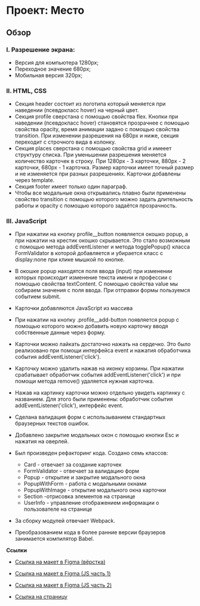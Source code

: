 # Проект: Место

## Обзор
### I. Разрешение экрана:
* Версия для компьютера 1280px;
* Переходное значение 680px;
* Мобильная версия 320px; <br>

### II. HTML, CSS

* Секция header состоит из логотипа который меняется при наведении (псевдокласс hover) на черный цвет.
* Секция profile сверстана с помощью свойства flex. Кнопки при наведении (псевдокласс hover) становятся прозрачнее с помощью свойства opacity, время анимации задано с помощью свойства transition. При изменении разрешения на 680px и ниже, секция переходит с строчного вида в колонку.
* Секция places сверстана с помощью свойства grid и имееет структуру списка. При уменьшении разрешения меняется количество карточек в строку. При 1280px - 3 карточки, 880px - 2 карточки, 680px - 1 карточка. Размер карточки имеет точный размер и не изменяется при разных разрешениях. Карточки добавлены через template.
* Секция footer имеет только один параграф.
* Чтобы все модальные окна открывались плавно были применены свойство transition с помощью которого можно задать длительность работы и opacity с помощью которого задаётся прозрачность.<br>

### III. JavaScript

* При нажатии на кнопку profile__button появляется окошко popup, а при нажатии на крестик окошко скрывается. Это стало возможным с помощью метода addEventListener и метода togglePopup() класса FormValidator в которой добавляется и убирается класс с display:none при клике мышкой по кнопке.
* В окошке popup находятся поля ввода (input) при изменении которых происходит изменение текста имени и профессии с помощью свойства textContent. С помощью свойства value мы собираем значения с поля ввода. При отправки формы пользуемся событием submit.
* Карточки добавляются JavaScript из массива
* При нажатии на кнопку .profile__add-button появляется popup с помощью которого можно добавить новую карточку вводя собственные данные через форму.
* Карточки можно лайкать достаточно нажать на сердечко. Это было реализовано при помощи интерфейса event и нажатия обработчика события addEventListener('click').
* Карточку можно удалить нажав на иконку корзины. При нажатии срабатывает обработчик события addEventListener('click') и при помощи метода remove() удаляется нужная карточка.
* Нажав на картинку карточки можно отдельно увидеть картинку с названием. Для этого были применены: обработчик события addEventListener('click'), интерфейс event.
* Сделана валидация форм с использыванием стандартных браузерных текстов ошибок.
* Добавлено закрытие модальных окон с помощью кнопки Esc и нажатия на оверлей.

* Был произведен рефакторинг кода. Создано семь классов:
  +    Card - отвечает за создание карточек
  +    FormValidator - отвечает за валидацию форм
  +    Popup - открытие и закрытие модального окна
  +    PopupWithForm - работа с модальными окнами
  +    PopupWithImage - открытие модального окна карточки
  +    Section -отрисовка элементов на странице
  +    UserInfo - управление отображением информации о пользователе на странице
* За сборку модулей отвечает Webpack.
* Преобразованием кода в более ранние версии браузеров занимается компилятор Babel.

**Ссылки**

* [Ссылка на макет в Figma (вёрстка)](https://www.figma.com/file/2cn9N9jSkmxD84oJik7xL7/JavaScript.-Sprint-4?node-id=0%3A1)
* [Ссылка на макет в Figma (JS часть 1)](https://www.figma.com/file/bjyvbKKJN2naO0ucURl2Z0/JavaScript.-Sprint-5?node-id=0%3A1)
* [Ссылка на макет в Figma (JS часть 2)](https://www.figma.com/file/kRVLKwYG3d1HGLvh7JFWRT/JavaScript.-Sprint-6?node-id=0%3A1)

* [Ссылка на страницу](https://ninam2013.github.io/mesto/)
